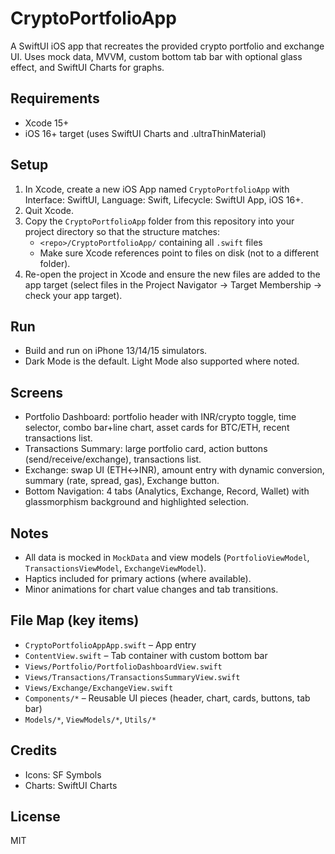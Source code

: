 # CryptoPortfolioApp

A SwiftUI iOS app that recreates the provided crypto portfolio and exchange UI. Uses mock data, MVVM, custom bottom tab bar with optional glass effect, and SwiftUI Charts for graphs.

## Requirements
- Xcode 15+
- iOS 16+ target (uses SwiftUI Charts and .ultraThinMaterial)

## Setup
1. In Xcode, create a new iOS App named `CryptoPortfolioApp` with Interface: SwiftUI, Language: Swift, Lifecycle: SwiftUI App, iOS 16+.
2. Quit Xcode.
3. Copy the `CryptoPortfolioApp` folder from this repository into your project directory so that the structure matches:
   - `<repo>/CryptoPortfolioApp/` containing all `.swift` files
   - Make sure Xcode references point to files on disk (not to a different folder).
4. Re-open the project in Xcode and ensure the new files are added to the app target (select files in the Project Navigator → Target Membership → check your app target).

## Run
- Build and run on iPhone 13/14/15 simulators.
- Dark Mode is the default. Light Mode also supported where noted.

## Screens
- Portfolio Dashboard: portfolio header with INR/crypto toggle, time selector, combo bar+line chart, asset cards for BTC/ETH, recent transactions list.
- Transactions Summary: large portfolio card, action buttons (send/receive/exchange), transactions list.
- Exchange: swap UI (ETH↔INR), amount entry with dynamic conversion, summary (rate, spread, gas), Exchange button.
- Bottom Navigation: 4 tabs (Analytics, Exchange, Record, Wallet) with glassmorphism background and highlighted selection.

## Notes
- All data is mocked in `MockData` and view models (`PortfolioViewModel`, `TransactionsViewModel`, `ExchangeViewModel`).
- Haptics included for primary actions (where available).
- Minor animations for chart value changes and tab transitions.

## File Map (key items)
- `CryptoPortfolioAppApp.swift` – App entry
- `ContentView.swift` – Tab container with custom bottom bar
- `Views/Portfolio/PortfolioDashboardView.swift`
- `Views/Transactions/TransactionsSummaryView.swift`
- `Views/Exchange/ExchangeView.swift`
- `Components/*` – Reusable UI pieces (header, chart, cards, buttons, tab bar)
- `Models/*`, `ViewModels/*`, `Utils/*`

## Credits
- Icons: SF Symbols
- Charts: SwiftUI Charts

## License
MIT 